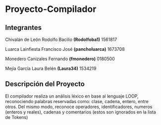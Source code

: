 # Proyecto-Compilador
## **Integrantes**

Chivalán de León Rodolfo Bacilio **(Rodolfoba1)**    1561817

Luarca Lainfiesta Francisco José **(pancholuarca)**    1673708

Monedero Canizales Fernando **(fmonedero)**         0180500

Mejía García Laura Belén **(Laura34)**           1534219

## **Descripción del Proyecto**

El compilador realiza un análisis léxico en base al lenguaje LOOP, reconociendo palabras reservadas como: clase, cadena, entero, entre otros. Del mismo modo, reconoce  operadores, identificadores, numeros (enteros y reales), cadenas y comentarios (estos son ignorados en la lista de Tokens)

